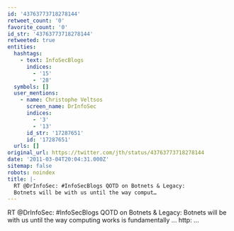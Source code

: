 ```yaml
---
id: '43763773718278144'
retweet_count: '0'
favorite_count: '0'
id_str: '43763773718278144'
retweeted: true
entities:
  hashtags:
    - text: InfoSecBlogs
      indices:
        - '15'
        - '28'
  symbols: []
  user_mentions:
    - name: Christophe Veltsos
      screen_name: DrInfoSec
      indices:
        - '3'
        - '13'
      id_str: '17287651'
      id: '17287651'
  urls: []
original_url: https://twitter.com/jth/status/43763773718278144
date: '2011-03-04T20:04:31.000Z'
sitemap: false
robots: noindex
title: |-
  RT @DrInfoSec: #InfoSecBlogs QOTD on Botnets & Legacy: 
  Botnets will be with us until the way comput…
---
```


RT @DrInfoSec: #InfoSecBlogs QOTD on Botnets & Legacy: 
Botnets will be with us until the way computing works is fundamentally ... http: ...